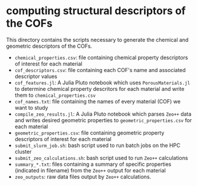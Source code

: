 # computing structural descriptors of the COFs
This directory contains the scripts necessary to generate the chemical and geometric descriptors of the COFs.
- `chemical_properties.csv`: file containing chemical property descriptors of interest for each material
- `cof_descriptors.csv`: file containing each COF's name and associated descriptor values
- `cof_features.jl`: A Julia Pluto notebook which uses `PorousMaterials.jl` to determine chemical property descritors for each material and write them to `chemical_properties.csv`
- `cof_names.txt`: file containing the names of every material (COF) we want to study
- `compile_zeo_results.jl`: A Julia Pluto notebook which parses `Zeo++` data and writes desired geometric properties to `geometric_properties.csv` for each material
- `geometric_properties.csv`: file containing geometric property descriptors of interest for each material
- `submit_slurm_job.sh`: bash script used to run batch jobs on the HPC cluster
- `submit_zeo_calculations.sh`: bash script used to run `Zeo++` calculations 
- `summary_*.txt`: files containing a summary of specific properties (indicated in filename) from the `Zeo++` output for each material
- `zeo_outputs`: raw data files output by `Zeo++` calculations.
